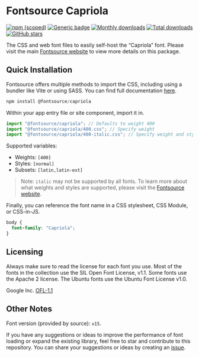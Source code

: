 # Fontsource Capriola

[![npm (scoped)](https://img.shields.io/npm/v/@fontsource/capriola?color=brightgreen)](https://www.npmjs.com/package/@fontsource/capriola) [![Generic badge](https://img.shields.io/badge/fontsource-passing-brightgreen)](https://github.com/fontsource/fontsource) [![Monthly downloads](https://badgen.net/npm/dm/@fontsource/capriola)](https://github.com/fontsource/fontsource) [![Total downloads](https://badgen.net/npm/dt/@fontsource/capriola)](https://github.com/fontsource/fontsource) [![GitHub stars](https://img.shields.io/github/stars/fontsource/fontsource.svg?style=social&label=Star)](https://github.com/fontsource/fontsource/stargazers)

The CSS and web font files to easily self-host the “Capriola” font. Please visit the main [Fontsource website](https://fontsource.org/fonts/capriola) to view more details on this package.

## Quick Installation

Fontsource offers multiple methods to import the CSS, including using a bundler like Vite or using SASS. You can find full documentation [here](https://fontsource.org/docs/getting-started/introduction).

```javascript
npm install @fontsource/capriola
```

Within your app entry file or site component, import it in.

```javascript
import "@fontsource/capriola"; // Defaults to weight 400
import "@fontsource/capriola/400.css"; // Specify weight
import "@fontsource/capriola/400-italic.css"; // Specify weight and style
```

Supported variables:
- Weights: `[400]`
- Styles: `[normal]`
- Subsets: `[latin,latin-ext]`

> Note: `italic` may not be supported by all fonts. To learn more about what weights and styles are supported, please visit the [Fontsource website](https://fontsource.org/fonts/capriola).

Finally, you can reference the font name in a CSS stylesheet, CSS Module, or CSS-in-JS.

```css
body {
  font-family: "Capriola";
}
```

## Licensing
Always make sure to read the license for each font you use. Most of the fonts in the collection use the SIL Open Font License, v1.1. Some fonts use the Apache 2 license. The Ubuntu fonts use the Ubuntu Font License v1.0.

Google Inc.
[OFL-1.1](http://scripts.sil.org/OFL)

## Other Notes
Font version (provided by source): `v15`.

If you have any suggestions or ideas to improve the performance of font loading or expand the existing library, feel free to star and contribute to this repository. You can share your suggestions or ideas by creating an [issue](https://github.com/fontsource/fontsource/issues).